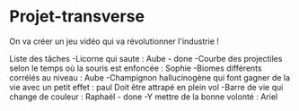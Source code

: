 # Projet-transverse
On va créer un jeu vidéo qui va révolutionner l'industrie ! 

Liste des tâches 
-Licorne qui saute : Aube - done
-Courbe des projectiles selon le temps où la souris est enfoncée : Sophie
-Biomes différents corrélés au niveau : Aube 
-Champignon hallucinogène qui font gagner de la vie avec un petit effet : paul Doit être attrapé en plein vol
-Barre de vie qui change de couleur : Raphaël - done
-Y mettre de la bonne volonté : Ariel
